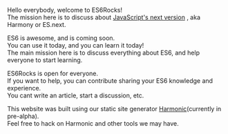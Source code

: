 <!--
layout: post
title: Hello World
date: 2014-05-17T08:18:47.847Z
comments: true
published: true
keywords: JavaScript, ES6
description: Hello world post
categories: JavaScript, ES6
authorName: Jaydson Gomes
authorLink: http://twitter.com/jaydson
authorDescription: JavaScript enthusiast - FrontEnd Engineer at Terra Networks - BrazilJS and RSJS curator
authorPicture: https://pbs.twimg.com/profile_images/453720347620032512/UM2nE21c_400x400.jpeg
-->
Hello everybody, welcome to ES6Rocks!  
The mission here is to discuss about [JavaScript's next version](http://wiki.ecmascript.org/doku.php?id=harmony:specification_drafts) , aka Harmony or ES.next.<!--more-->  

ES6 is awesome, and is coming soon.  
You can use it today, and you can learn it today!  
The main mission here is to discuss everything about ES6, and help everyone to start learning.  

ES6Rocks is open for everyone.  
If you want to help, you can contribute sharing your ES6 knowledge and experience.  
You cant write an article, start a discussion, etc.  


This website was built using our static site generator [Harmonic](https://github.com/es6rocks/harmonic/)(currently in pre-alpha).  
Feel free to hack on Harmonic and other tools we may have.

